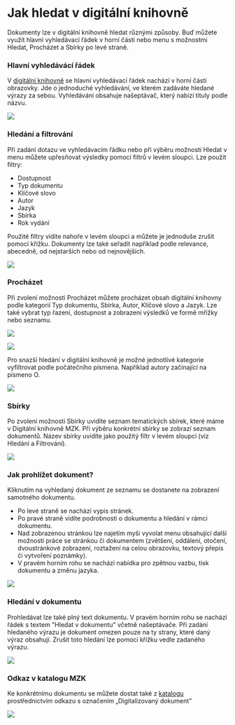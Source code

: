 # Jak hledat v digitální knihovně
Dokumenty lze v digitální knihovně hledat různými způsoby. Buď můžete využít hlavní vyhledávací řádek v horní části nebo menu s možnostmi Hledat, Procházet a Sbírky po levé straně.

### Hlavní vyhledávácí řádek
V <a class="external" href="http://digitalniknihovna.mzk.cz/" target="_blank">digitální knihovně</a> se hlavní vyhledávací řádek nachází v horní části obrazovky. Jde o jednoduché vyhledávání, ve kterém zadáváte hledané výrazy za sebou. Vyhledávání obsahuje našeptávač, který nabízí tituly podle názvu.

![](/images/help/jakHledat/vyhledavaciRadek.png)

### Hledání a filtrování
Při zadání dotazu ve vyhledávacím řádku nebo při výběru možnosti Hledat v menu můžete upřesňovat výsledky pomocí filtrů v levém sloupci. Lze použít filtry:

- Dostupnost
- Typ dokumentu
- Klíčové slovo
- Autor
- Jazyk
- Sbírka
- Rok vydání

Použité filtry vidíte nahoře v levém sloupci a můžete je jednoduše zrušit pomocí křížku. Dokumenty lze také seřadit například podle relevance, abecedně, od nejstarších nebo od nejnovějších. 

![](/images/help/jakHledat/filtry.png)

### Procházet
Při zvolení možnosti Procházet můžete procházet obsah digitální knihovny podle kategorií Typ dokumentu, Sbírka, Autor, Klíčové slovo a Jazyk. Lze také vybrat typ řazení, dostupnost a zobrazení výsledků ve formě mřížky nebo seznamu.  

![](/images/help/jakHledat/prochazetmrizka_cs.png)

![](/images/help/jakHledat/prochazetseznam_cs.png)

Pro snazší hledání v digitální knihovně je možné jednotlivé kategorie vyfiltrovat podle počátečního písmena. Například autory začínající na písmeno O. 

![](/images/help/jakHledat/prochazetautor_cs.png)

### Sbírky
Po zvolení možnosti Sbírky uvidíte seznam tematických sbírek, které máme v Digitální knihovně MZK. Při výběru konkrétní sbírky se zobrazí seznam dokumentů. Název sbírky uvidíte jako použitý filtr v levém sloupci (viz Hledání a Filtrování).

![](/images/help/jakHledat/sbirky_cs.png)

### Jak prohlížet dokument? 
Kliknutím na vyhledaný dokument ze seznamu se dostanete na zobrazení samotného dokumentu.

* Po levé straně se nachází vypis stránek.
* Po pravé straně vidíte podrobnosti o dokumentu a hledání v rámci dokumentu.
* Nad zobrazenou stránkou lze najetím myši vyvolat menu obsahující další možnosti práce se stránkou či dokumentem (zvětšení, oddálení, otočení, dvoustránkové zobrazení, roztažení na celou obrazovku, textový přepis či vytvoření poznámky).
* V pravém horním rohu se nachází nabídka pro zpětnou vazbu, tisk dokumentu a změnu jazyka.

![](/images/help/jakHledat/jakprohlizetdokument_cs.png)

### Hledání v dokumentu

Prohledávat lze také plný text dokumentu. V pravém horním rohu se nachází řádek s textem "Hledat v dokumentu" včetně našeptávače. Při zadání hledaného výrazu je dokument omezen pouze na ty strany, které daný výraz obsahují. Zrušit toto hledání lze pomocí křížku vedle zadaného výrazu.

![](/images/help/jakHledat/hledanivdokumentu_cs.png)

### Odkaz v katalogu MZK
Ke konkrétnímu dokumentu se můžete dostat také z <a class="external" href="https://vufind.mzk.cz/" target="_blank">katalogu</a>
prostřednictvím odkazu s označením „Digitalizovaný dokument”

![](/images/help/jakHledat/katalog.png)
